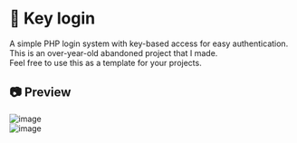# 🔐 Key login
A simple PHP login system with key-based access for easy authentication.<br>
This is an over-year-old abandoned project that I made.<br>
Feel free to use this as a template for your projects.<br>

## 📷 Preview
![image](https://github.com/emppu-dev/key-login/assets/83163481/149e6a2a-7346-4704-a1d5-e4c2df496b75)<br>![image](https://github.com/emppu-dev/key-login/assets/83163481/9806929c-4662-4e02-8081-71391c43d9b5)
